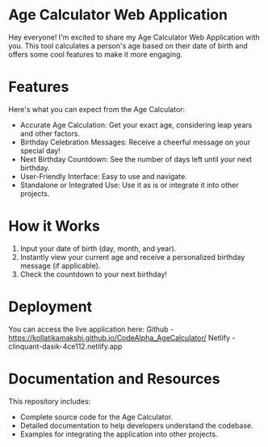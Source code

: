 # Age Calculator Web Application

Hey everyone! I'm excited to share my Age Calculator Web Application with you. This tool calculates a person's age based on their date of birth and offers some cool features to make it more engaging.

# Features
Here's what you can expect from the Age Calculator:

- Accurate Age Calculation: Get your exact age, considering leap years and other factors.
- Birthday Celebration Messages: Receive a cheerful message on your special day!
- Next Birthday Countdown: See the number of days left until your next birthday.
- User-Friendly Interface: Easy to use and navigate.
- Standalone or Integrated Use: Use it as is or integrate it into other projects.

# How it Works
1. Input your date of birth (day, month, and year).
2. Instantly view your current age and receive a personalized birthday message (if applicable).
3. Check the countdown to your next birthday!

# Deployment
You can access the live application here: 
Github - https://kollatikamakshi.github.io/CodeAlpha_AgeCalculator/
Netlify - clinquant-dasik-4ce112.netlify.app

# Documentation and Resources
This repository includes:
- Complete source code for the Age Calculator.
- Detailed documentation to help developers understand the codebase.
- Examples for integrating the application into other projects.

